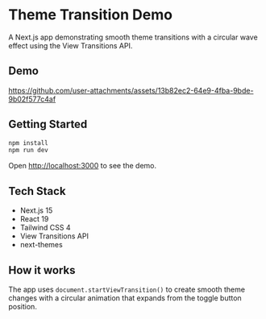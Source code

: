 # Theme Transition Demo

A Next.js app demonstrating smooth theme transitions with a circular wave effect using the View Transitions API.

## Demo

https://github.com/user-attachments/assets/13b82ec2-64e9-4fba-9bde-9b02f577c4af


## Getting Started

```bash
npm install
npm run dev
```

Open [http://localhost:3000](http://localhost:3000) to see the demo.

## Tech Stack

- Next.js 15
- React 19
- Tailwind CSS 4
- View Transitions API
- next-themes

## How it works

The app uses `document.startViewTransition()` to create smooth theme changes with a circular animation that expands from the toggle button position.
